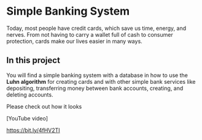 # **Simple Banking System**

Today, most people have credit cards, which save us time, energy, and nerves. From not having to carry a wallet full of cash to consumer protection, cards make our lives easier in many ways. 

## In this project

You will find a simple banking system with a database in how to use the **Luhn algorithm** for creating cards and with other simple bank services like depositing, transferring money between bank accounts, creating, and deleting accounts.

Please check out how it looks

[YouTube video]

https://bit.ly/4fHV2TI
